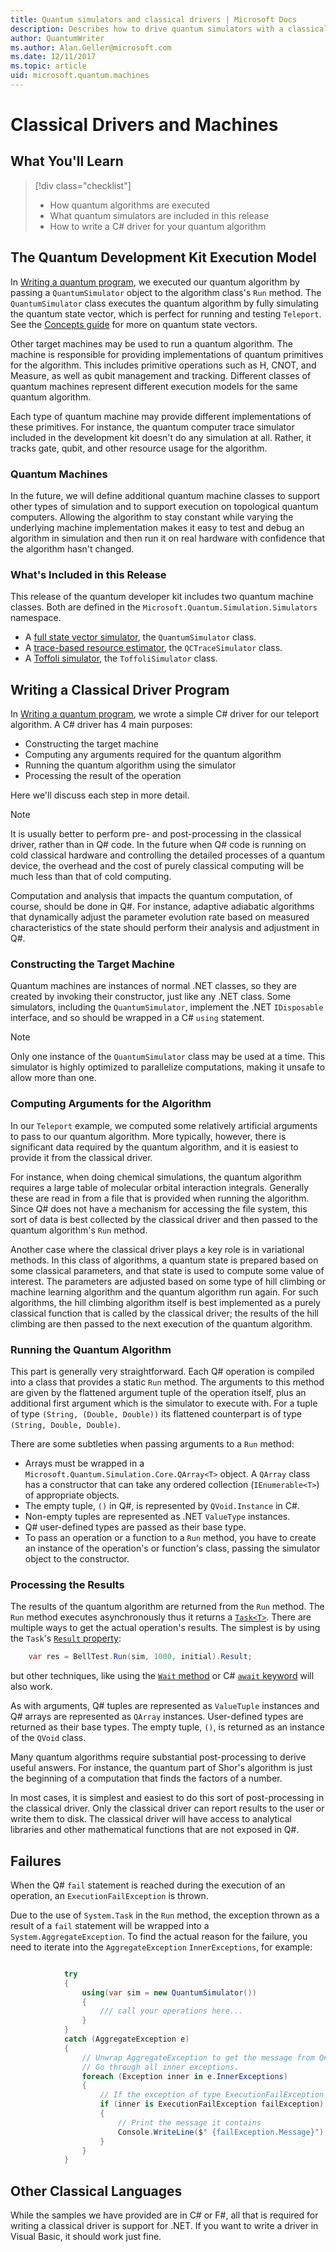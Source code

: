 ```yaml
---
title: Quantum simulators and classical drivers | Microsoft Docs 
description: Describes how to drive quantum simulators with a classical computing .NET language, typically either C# or Q#.
author: QuantumWriter
ms.author: Alan.Geller@microsoft.com 
ms.date: 12/11/2017
ms.topic: article
uid: microsoft.quantum.machines
---
```


# Classical Drivers and Machines

## What You'll Learn

> [!div class="checklist"]
> * How quantum algorithms are executed
> * What quantum simulators are included in this release
> * How to write a C# driver for your quantum algorithm

## The Quantum Development Kit Execution Model

In [Writing a quantum program](xref:microsoft.quantum.write-program),
we executed our quantum algorithm by passing a `QuantumSimulator` object
to the algorithm class's `Run` method.
The `QuantumSimulator` class executes the quantum algorithm by
fully simulating the quantum state vector, which is perfect for running and
testing `Teleport`.
See the [Concepts guide](xref:microsoft.quantum.concepts.intro) for more on quantum state vectors.

Other target machines may be used to run a quantum algorithm.
The machine is responsible for providing implementations of
quantum primitives for the algorithm.
This includes primitive operations such as H, CNOT, and Measure,
as well as qubit management and tracking.
Different classes of quantum machines represent different
execution models for the same quantum algorithm.

Each type of quantum machine may provide different implementations of
these primitives.
For instance, the quantum computer trace simulator included in the
development kit doesn't do any simulation at all.
Rather, it tracks gate, qubit, and other resource usage for the
algorithm.

### Quantum Machines

In the future, we will define additional quantum machine classes
to support other types of simulation and to support execution on
topological quantum computers.
Allowing the algorithm to stay constant while varying the underlying
machine implementation makes it easy to test and debug an algorithm
in simulation and then run it on real hardware with confidence
that the algorithm hasn't changed.

### What's Included in this Release

This release of the quantum developer kit includes two quantum machine classes.
Both are defined in the `Microsoft.Quantum.Simulation.Simulators` namespace.

* A [full state vector simulator](xref:microsoft.quantum.machines.full-state-simulator), the `QuantumSimulator` class.
* A [trace-based resource estimator](xref:microsoft.quantum.machines.qc-trace-simulator.intro), the `QCTraceSimulator` class.
* A [Toffoli simulator](xref:microsoft.quantum.machines.toffoli-simulator), the `ToffoliSimulator` class.

## Writing a Classical Driver Program

In [Writing a quantum program](xref:microsoft.quantum.write-program), we wrote a simple C# driver for
our teleport algorithm. A C# driver has 4 main purposes:

* Constructing the target machine
* Computing any arguments required for the quantum algorithm
* Running the quantum algorithm using the simulator
* Processing the result of the operation

Here we'll discuss each step in more detail.

> [!NOTE]
> It is usually better to perform pre- and post-processing in the classical
> driver, rather than in Q# code.
> In the future when Q# code is running on cold classical hardware
> and controlling the detailed processes of a quantum device,
> the overhead and the cost of purely classical computing will be much less
> than that of cold computing.
>
> Computation and analysis that impacts the quantum computation, of course,
> should be done in Q#.
> For instance, adaptive adiabatic algorithms that dynamically adjust the
> parameter evolution rate based on measured characteristics of the state
> should perform their analysis and adjustment in Q#.

### Constructing the Target Machine

Quantum machines are instances of normal .NET classes, so they are created by
invoking their constructor, just like any .NET class.
Some simulators, including the `QuantumSimulator`, implement the .NET
`IDisposable` interface, and so should be wrapped in a C# `using` statement.

> [!NOTE]
> Only one instance of the `QuantumSimulator` class may be used at a time.
> This simulator is highly optimized to parallelize computations, making it unsafe to allow more than one.

### Computing Arguments for the Algorithm

In our `Teleport` example, we computed some relatively artificial arguments
to pass to our quantum algorithm.
More typically, however, there is significant data required by the quantum
algorithm, and it is easiest to provide it from the classical driver.

For instance, when doing chemical simulations, the quantum algorithm requires
a large table of molecular orbital interaction integrals.
Generally these are read in from a file that is provided when running the
algorithm.
Since Q# does not have a mechanism for accessing the file system, this sort
of data is best collected by the classical driver and then passed to the
quantum algorithm's `Run` method.

Another case where the classical driver plays a key role is in variational
methods.
In this class of algorithms, a quantum state is prepared based on some
classical parameters, and that state is used to compute some value of interest.
The parameters are adjusted based on some type of hill climbing or
machine learning algorithm and the quantum algorithm run again.
For such algorithms, the hill climbing algorithm itself is best implemented
as a purely classical function that is called by the classical driver;
the results of the hill climbing are then passed to the next execution of the
quantum algorithm.

### Running the Quantum Algorithm

This part is generally very straightforward.
Each Q# operation is compiled into a class that provides a static `Run` method.
The arguments to this method are given by the flattened argument tuple of the operation itself,
plus an additional first argument which is the simulator to execute with. For a tuple of type `(String, (Double, Double))` its flattened counterpart is of type `(String, Double, Double)`. 


There are some subtleties when passing arguments to a `Run` method:

* Arrays must be wrapped in a `Microsoft.Quantum.Simulation.Core.QArray<T>`
    object.
    A `QArray` class has a constructor that can take any ordered collection
    (`IEnumerable<T>`) of appropriate objects.
* The empty tuple, `()` in Q#, is represented by `QVoid.Instance` in C#.
* Non-empty tuples are represented as .NET `ValueType` instances.
* Q# user-defined types are passed as their base type.
* To pass an operation or a function to a `Run` method, you have to create an
    instance of the operation's or function's class, passing the simulator 
    object to the constructor.

### Processing the Results

The results of the quantum algorithm are returned from the `Run` method.
The `Run` method executes asynchronously thus it returns a 
[`Task<T>`](https://docs.microsoft.com/dotnet/api/system.threading.tasks.task-1). 
There are multiple ways to get the actual operation's results. The simplest is
by using the `Task`'s [`Result` property](https://docs.microsoft.com/dotnet/api/system.threading.tasks.task-1.result):

```csharp
    var res = BellTest.Run(sim, 1000, initial).Result;
```
but other techniques, like using the [`Wait` method](https://docs.microsoft.com/dotnet/api/system.threading.tasks.task.wait)
or C# [`await` keyword](https://docs.microsoft.com/dotnet/csharp/language-reference/keywords/await)
will also work.

As with arguments, Q# tuples are represented as `ValueTuple` instances and
Q# arrays are represented as `QArray` instances.
User-defined types are returned as their base types.
The empty tuple, `()`, is returned as an instance of the `QVoid` class.

Many quantum algorithms require substantial post-processing to derive
useful answers.
For instance, the quantum part of Shor's algorithm is just the beginning
of a computation that finds the factors of a number.

In most cases, it is simplest and easiest to do this sort of post-processing
in the classical driver.
Only the classical driver can report results to the user or write them to disk.
The classical driver will have access to analytical libraries and other
mathematical functions that are not exposed in Q#.


## Failures

When the Q# `fail` statement is reached during the execution of an operation,
an `ExecutionFailException` is thrown.

Due to the use of `System.Task` in the `Run` method, the exception thrown as a result of a `fail` 
statement will be wrapped into a `System.AggregateException`.
To find the actual reason for the failure, you need to iterate into the `AggregateException` 
`InnerExceptions`, for example:

```csharp

            try
            {
                using(var sim = new QuantumSimulator())
                {
                    /// call your operations here...
                }
            }
            catch (AggregateException e)
            {
                // Unwrap AggregateException to get the message from Q# fail statement.
                // Go through all inner exceptions.
                foreach (Exception inner in e.InnerExceptions)
                {
                    // If the exception of type ExecutionFailException
                    if (inner is ExecutionFailException failException)
                    {
                        // Print the message it contains
                        Console.WriteLine($" {failException.Message}");
                    }
                }
            }
```

## Other Classical Languages

While the samples we have provided are in C# or F#, all that is required
for writing a classical driver is support for .NET.
If you want to write a driver in Visual Basic, it should work just fine.

